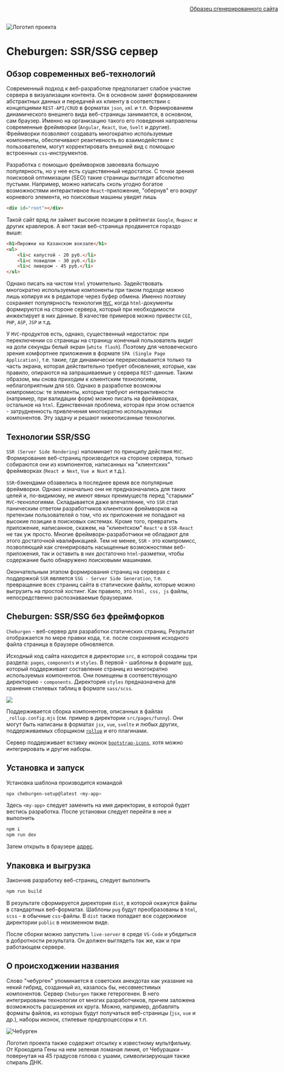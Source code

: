 <div style="position: absolute; top: 1rem; right: 1rem">
	<a href="https://yababay.github.io/cheburgen/">Образец сгенерированного сайта</a>
</div>

![Логотип проекта](cheburlogo.png)

# Cheburgen: SSR/SSG сервер


## Обзор современных веб-технологий

Современный подход к веб-разработке предполагает слабое участие сервера в визуализации контента. Он в основном занят формированием абстрактных данных и передачей их клиенту в соответствии с концепциями `REST-API/CRUD` в форматах `json`, `xml` и т.п. Формированием динамического внешнего вида веб-страницы занимается, в основном, сам браузер. Именно на организацию такого его поведения направлены современные фреймворки (`Angular`, `React`, `Vue`, `Svelt` и другие). Фреймворки позволяют создавать многократно используемые компоненты, обеспечивают реактивность во взаимодействии с пользователем, могут корректировать внешний вид с помощью встроенных `css`-инструментов. 

Разработка с помощью фреймворков завоевала большую популярность, но у нее есть существенный недостаток. С точки зрения поисковой оптимизации (SEO) такие страницы выглядят абсолютно пустыми. Например, можно написать сколь угодно богатое возможностями интерактивное `React`-приложение, "обернув" его вокруг корневого элемента, но поисковые машины увидят лишь

```html
<div id="root"></div>
```

Такой сайт вряд ли займет высокие позиции в рейтингах `Google`, `Яндекс` и других кравлеров. А вот такая веб-страница продвинется гораздо выше:

```html
<h1>Пирожки на Казанском вокзале</h1>
<ul>
	<li>с капустой - 20 руб.</li>
	<li>с повидлом - 30 руб.</li>
	<li>с ливером - 45 руб.</li>
</ul>
```

Однако писать на чистом `html` утомительно. Задействовать многократно используемые компоненты при таком подходе можно лишь копируя их в редакторе через буфер обмена. Именно поэтому сохраняет популярность технология [`MVC`](https://ru.wikipedia.org/wiki/Model-View-Controller), когда `html`-документы формируются на стороне сервера, который при необходимости инжектирует в них данные. В качестве примеров можно привести  `CGI`, `PHP`, `ASP`, `JSP` и т.д.

У `MVC`-продуктов есть, однако, существенный недостаток: при переключении со страницы на страницу конечный пользователь видит на доли секунды белый экран (`white flash`). Поэтому для человеческого зрения комфортнее приложения в формате `SPA (Single Page Application)`, т.е. такие, где динамически перерисовывается только та часть экрана, которая действительно требует обновления, которые, как правило, опираются на запрашиваемые у сервера `REST`-данные. Таким образом, мы снова приходим к клиентским технологиям, неблагоприятным для `SEO`. Однако в разработке возможны компромиссы: те элементы, которые требуют интерактивности (например, при валидации форм) можно писать на фреймворках, остальное на  `html`. Единственная проблема, которая при этом остается - затрудненность привлечения многократно используемых компонентов. Эту задачу и решают нижеописанные технологии.

## Технологии SSR/SSG

`SSR (Server Side Rendering)` напоминает по принципу действия `MVC`. Формирование веб-страниц производится на стороне сервера, только собираются они из компонентов, написанных на "клиентских" фреймворках (`React и Next`, `Vue и Nuxt` и т.д.). 

`SSR`-бэкендами обзавелись в последнее время все популярные фреймворки. Однако изначально они не предназначались для таких целей и, по-видимому, не имеют явных преимуществ перед "старыми" `MVC`-технологиями. Складывается даже впечатление, что `SSR` стал паническим ответом разработчиков клиентских фреймворков на претензии пользователей о том, что их приложения не попадают на высокие позиции в поисковых системах. Кроме того, превратить приложение, написанное, скажем, на "клиентском" `React'e` в `SSR-React` не так уж просто. Многие фреймворк-разработчики не обладают для этого достаточной квалификацией. Тем не менее, `SSR` - это компромисс, позволяющий как сгенерировать насыщенные возможностями веб-приложения, так и оставить в них достаточно `html`-разметки, чтобы содержание было обнаружено поисковыми машинами.

Окончательным этапом формирования страниц на серверах с поддержкой `SSR` является `SSG - Server Side Generation`, т.е. превращение всех страниц сайта в статические файлы, которые можно выгрузить на простой хостинг. Как правило, это `html, css, js` файлы, непосредственно распознаваемые браузерами.

## Cheburgen: SSR/SSG без фреймфорков

`Cheburgen` - веб-сервер для разработки статических страниц. Результат отображается по мере правки кода, т.е. после сохранения исходного файла страница в браузере обновляется.

Исходный код сайта находится в директории `src`, в которой созданы три раздела: `pages`, `components` и `styles`. В первой - шаблоны в формате [`pug`](https://pugjs.org/api/getting-started.html), который поддерживает составление страниц из многократно используемых компонентов. Они помещены в соответствующую директорию - `components`. Директория `styles` предназначена для хранения стилевых таблиц в формате `sass/scss`. 

![](cheburgen-menu-1.png)

Поддерживается сборка компонентов, описанных в файлах `_rollup.config.mjs` (см. пример в директории `src/pages/funny`). Они могут быть написаны в форматах `jsx`, `vue`, `svelte` и любых других, поддерживаемых сборщиком [`rollup`](https://rollupjs.org/) и  его плагинами.

Сервер поддерживает вставку иконок [`bootstrap-icons`](https://icons.getbootstrap.com/), хотя можно интегрировать и другие наборы. 

## Установка и запуск

Установка шаблона производится командой

```bash
npx cheburgen-setup@latest <my-app>
```

Здесь `<my-app>` следует заменить на имя директории, в которой будет вестись разработка. После установки следует перейти в нее и выполнить

```bash
npm i
npm run dev
```

Затем открыть в браузере [адрес](http://localhost:6704/).

## Упаковка и выгрузка

Закончив разработку веб-страниц, следует выполнить 

```bash
npm run build
```

В результате сформируется директория `dist`, в которой окажутся файлы в стандартных веб-форматах. Шаблоны `pug` будут преобразованы в `html`, `scss` - в обычные `css`-файлы. В `dist` также попадает все содержимое директории `public` в неизменном виде. 

После сборки можно запустить `live-server` в среде `VS-Code` и убедиться в добротности результата. Он должен выглядеть так же, как и при работающем сервере.

## О происходжении названия

Слово "чебурген" упоминается в советских анекдотах как указание на некий гибрид, созданный из, казалось бы, несовместимых компонентов. Сервер `Cheburgen` также гетерогенен. В него интегрированы технологии от многих разработчиков, причем заложена возможность расширения их круга. Можно, например, добавлять форматы файлов, из которых будут получаться веб-страницы (`jsx`, `vue` и др.), наборы иконок, стилевые предпроцессоры и т.п. 

![Чебурген](cheburgen.jpeg)

Логотип проекта также содержит отсылку к известному мультфильму. От Крокодила Гены на нем зеленая ломаная линия, от Чебурашки - повернутая на 45 градусов голова с ушами, символизирующая также спираль ДНК.

